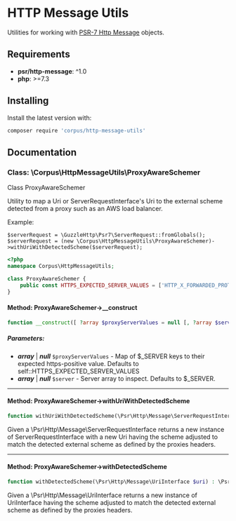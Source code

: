 # HTTP Message Utils

Utilities for working with [PSR-7 Http Message](https://www.php-fig.org/psr/psr-7/) objects.

## Requirements

- **psr/http-message**: ^1.0
- **php**: >=7.3

## Installing

Install the latest version with:

```bash
composer require 'corpus/http-message-utils'
```

## Documentation

### Class: \Corpus\HttpMessageUtils\ProxyAwareSchemer

Class ProxyAwareSchemer

Utility to map a Uri or ServerRequestInterface's Uri to the external scheme
detected from a proxy such as an AWS load balancer.

Example:

```
$serverRequest = \GuzzleHttp\Psr7\ServerRequest::fromGlobals();
$serverRequest = (new \Corpus\HttpMessageUtils\ProxyAwareSchemer)->withUriWithDetectedScheme($serverRequest);
```

```php
<?php
namespace Corpus\HttpMessageUtils;

class ProxyAwareSchemer {
	public const HTTPS_EXPECTED_SERVER_VALUES = ['HTTP_X_FORWARDED_PROTOCOL' => 'https', 'HTTP_X_FORWARDED_PROTO' => 'https', 'HTTP_X_FORWARDED_SSL' => 'on', 'HTTP_FRONT_END_HTTPS' => 'on', 'HTTP_X_URL_SCHEME' => 'https', 'HTTPS' => 'on'];
}
```

#### Method: ProxyAwareSchemer->__construct

```php
function __construct([ ?array $proxyServerValues = null [, ?array $server = null]])
```

##### Parameters:

- ***array*** | ***null*** `$proxyServerValues` - Map of $_SERVER keys to their expected https-positive value. Defaults to
self::HTTPS_EXPECTED_SERVER_VALUES
- ***array*** | ***null*** `$server` - Server array to inspect. Defaults to $_SERVER.

---

#### Method: ProxyAwareSchemer->withUriWithDetectedScheme

```php
function withUriWithDetectedScheme(\Psr\Http\Message\ServerRequestInterface $serverRequest) : \Psr\Http\Message\ServerRequestInterface
```

Given a \Psr\Http\Message\ServerRequestInterface returns a new instance  
of ServerRequestInterface with a new Uri having the scheme adjusted to  
match the detected external scheme as defined by the proxies headers.

---

#### Method: ProxyAwareSchemer->withDetectedScheme

```php
function withDetectedScheme(\Psr\Http\Message\UriInterface $uri) : \Psr\Http\Message\UriInterface
```

Given a \Psr\Http\Message\UriInterface returns a new instance of  
UriInterface having the scheme adjusted to match the detected external  
scheme as defined by the proxies headers.